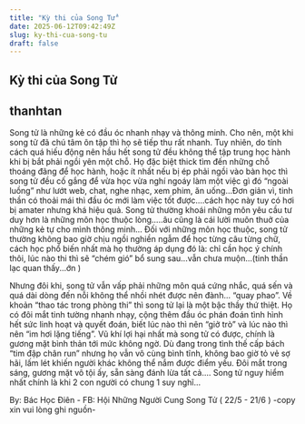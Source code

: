 ```yaml
---
title: "Kỳ thi của Song Tử"
date: 2025-06-12T09:42:49Z
slug: ky-thi-cua-song-tu
draft: false
---
```


## Kỳ thi của Song Tử

## thanhtan

Song tử là những kẻ có đầu óc nhanh nhạy và thông minh. Cho nên, một khi song tử đã chú tâm ôn tập thì họ sẽ tiếp thu rất nhanh. Tuy nhiên, do tính cách quá hiếu động nên hầu hết song tử đều không thể tập trung học hành khi bị bắt phải ngồi yên một chỗ. Họ đặc biệt thick tìm đến những chỗ thoáng đãng để học hành, hoặc ít nhất nếu bị ép phải ngồi vào bàn học thì song tử đều cố gắng để vừa học vừa nghí ngoáy làm một việc gì đó “ngoài luồng” như lướt web, chat, nghe nhạc, xem phim, ăn uống...Đơn giản vì, tinh thần có thoải mái thì đầu óc mới làm việc tốt được....cách học này tuy có hơi bị amater nhưng khá hiệu quả.
Song tử thường khoái những môn yêu cầu tư duy hơn là những môn học thuộc lòng.....âu cũng là cái lười muôn thuở của những kẻ tự cho mình thông minh... Đối với những môn học thuộc, song tử thường không bao giờ chịu ngồi nghiền ngẫm để học từng câu từng chữ, cách học phổ biến nhất mà họ thường áp dụng đó là: chỉ cần học ý chính thôi, lúc nào thi thì sẽ “chém gió” bổ sung sau...vẫn chưa muộn...(tinh thần lạc quan thấy...ớn )

Nhưng đôi khi, song tử vẫn vấp phải những môn quá cứng nhắc, quá sến và quá dài dòng đến nỗi không thể nhồi nhét được nên đành... “quay phao”. Về khoản “thao tác trong phòng thi” thì song tử lại là một bậc thầy thứ thiệt. Họ có đôi mắt tinh tường nhanh nhạy, cộng thêm đầu óc phán đoán tình hình hết sức linh hoạt và quyết đoán, biết lúc nào thì nên “giở trò” và lúc nào thì nên “im hơi lặng tiếng”. Vũ khí lợi hại nhất mà song tử có được, chính là gương mặt bình thản tới mức không ngờ. Dù đang trong tình thế cấp bách “tim đập chân run” nhưng họ vẫn vô cùng bình tĩnh, không bao giờ tỏ vẻ sợ hãi, lấm lét khiến người khác không thể nắm được điểm yếu. Đôi mắt trong sáng, gương mặt vô tội ấy, sẵn sàng đánh lừa tất cả....
Song tử nguy hiểm nhất chính là khi 2 con người có chung 1 suy nghĩ...

​By: Bác Học Điên - FB: Hội Những Người Cung Song Tử ( 22/5 - 21/6 )
-copy xin vui lòng ghi nguồn-



​